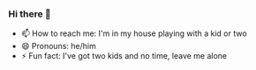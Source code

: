 ### Hi there 👋

- 📫 How to reach me: I'm in my house playing with a kid or two
- 😄 Pronouns: he/him
- ⚡ Fun fact: I've got two kids and no time, leave me alone
